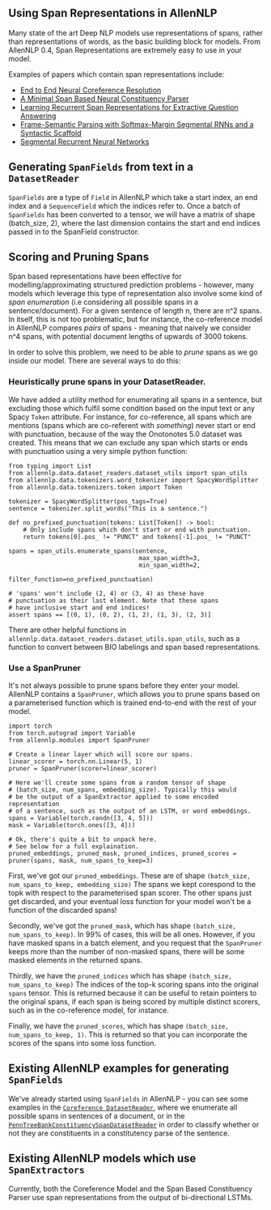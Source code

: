 
Using Span Representations in AllenNLP
--------------------------------------

Many state of the art Deep NLP models use representations of spans,
rather than representations of words, as the basic building block for
models. From AllenNLP 0.4, Span Representations are extremely easy to
use in your model.

Examples of papers which contain span representations include:

* [End to End Neural Coreference Resolution](https://arxiv.org/abs/1707.07045)
* [A Minimal Span Based Neural Constituency Parser](https://arxiv.org/abs/1705.03919)
* [Learning Recurrent Span Representations for Extractive Question Answering](https://arxiv.org/abs/1611.01436)
* [Frame-Semantic Parsing with Softmax-Margin Segmental RNNs and a Syntactic Scaffold](https://arxiv.org/abs/1706.09528)
* [Segmental Recurrent Neural Networks](https://arxiv.org/pdf/1511.06018.pdf)


## Generating `SpanFields` from text in a `DatasetReader`

`SpanFields` are a type of `Field` in AllenNLP which take a start index, an end index
and a `SequenceField` which the indices refer to. Once a batch of `SpanFields` has been
converted to a tensor, we will have a matrix of shape (batch_size, 2), where the last
dimension contains the start and end indices passed in to the SpanField constructor.


## Scoring and Pruning Spans

Span based representations have been effective for modelling/approximating structured
prediction problems - however, many models which leverage this type of representation
also involve some kind of _span enumeration_ (i.e considering all possible spans in a 
sentence/document). For a given sentence of length n, there are n^2 spans. In itself, 
this is not too problematic, but for instance, the co-reference model in AllenNLP 
compares _pairs_ of spans - meaning that naively we consider n^4 spans, with potential
document lengths of upwards of 3000 tokens.

In order to solve this problem, we need to be able to _prune_ spans as we go inside our
model. There are several ways to do this:

### Heuristically prune spans in your DatasetReader.

We have added a utility method for enumerating all spans in a sentence, but excluding
those which fulfil some condition based on the input text or any Spacy `Token` attribute.
For instance, for co-reference, all spans which are mentions (spans which are 
co-referent with _something_) never start or end with punctuation, because of the way
the Onotonotes 5.0 dataset was created. This means that we can exclude any span which
starts or ends with punctuation using a very simple python function:

```
from typing import List
from allennlp.data.dataset_readers.dataset_utils import span_utils
from allennlp.data.tokenizers.word_tokenizer import SpacyWordSplitter
from allennlp.data.tokenizers.token import Token

tokenizer = SpacyWordSplitter(pos_tags=True)
sentence = tokenizer.split_words("This is a sentence.")

def no_prefixed_punctuation(tokens: List[Token]) -> bool:
    # Only include spans which don't start or end with punctuation.
    return tokens[0].pos_ != "PUNCT" and tokens[-1].pos_ != "PUNCT"

spans = span_utils.enumerate_spans(sentence,
                                    max_span_width=3,
                                    min_span_width=2,
                                    filter_function=no_prefixed_punctuation)

# 'spans' won't include (2, 4) or (3, 4) as these have
# punctuation as their last element. Note that these spans
# have inclusive start and end indices!
assert spans == [(0, 1), (0, 2), (1, 2), (1, 3), (2, 3)]
```

There are other helpful functions in `allennlp.data.dataset_readers.dataset_utils.span_utils`,
such as a function to convert between BIO labelings and span based representations.

### Use a SpanPruner

It's not always possible to prune spans before they enter your model. AllenNLP contains
a `SpanPruner`, which allows you to prune spans based on a parameterised function which
is trained end-to-end with the rest of your model.

```
import torch
from torch.autograd import Variable
from allennlp.modules import SpanPruner

# Create a linear layer which will score our spans.
linear_scorer = torch.nn.Linear(5, 1)
pruner = SpanPruner(scorer=linear_scorer)

# Here we'll create some spans from a random tensor of shape
# (batch_size, num_spans, embedding_size). Typically this would
# be the output of a SpanExtractor applied to some encoded representation
# of a sentence, such as the output of an LSTM, or word embeddings.
spans = Variable(torch.randn([3, 4, 5]))
mask = Variable(torch.ones([3, 4]))

# Ok, there's quite a bit to unpack here.
# See below for a full explaination.
pruned_embeddings, pruned_mask, pruned_indices, pruned_scores = pruner(spans, mask, num_spans_to_keep=3)
```

First, we've got our `pruned_embeddings`. 
These are of shape `(batch_size, num_spans_to_keep, embedding_size)`
The spans we kept corespond to the topk with respect to the parameterised
span scorer. The other spans just get discarded, and your eventual loss
function for your model won't be a function of the discarded spans!

Secondly, we've got the `pruned_mask`, which has shape `(batch_size, num_spans_to_keep)`.
In 99% of cases, this will be all ones. However, if you have masked spans in a 
batch element, and you request that the `SpanPruner` keeps more than the number
of non-masked spans, there will be some masked elements in the returned spans.

Thirdly, we have the `pruned_indices` which has shape `(batch_size, num_spans_to_keep)`
The indices of the top-k scoring spans into the original ``spans`` tensor. 
This is returned because it can be useful to retain pointers to the original spans,
if each span is being scored by multiple distinct scorers, such as in the co-reference
model, for instance.

Finally, we have the `pruned_scores`, which has shape `(batch_size, num_spans_to_keep, 1)`.
This is returned so that you can incorporate the scores of the spans into some loss function.

## Existing AllenNLP examples for generating `SpanFields`

We've already started using `SpanFields` in AllenNLP - you can see some examples in the
[`Coreference DatasetReader`](), where we enumerate all possible spans in sentences
of a document, or in the [`PennTreeBankConstituencySpanDatasetReader`]() in order to
classify whether or not they are constituents in a constitutency parse of the sentence.

## Existing AllenNLP models which use `SpanExtractors`

Currently, both the Coreference Model and the Span Based Constituency Parser use span
representations from the output of bi-directional LSTMs. 